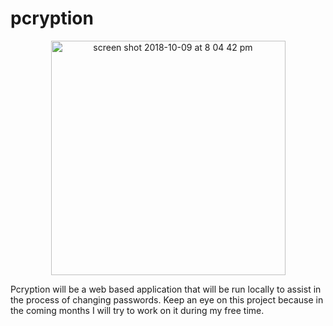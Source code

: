 # pcryption

<p align="center">
<img width="375" align="center" alt="screen shot 2018-10-09 at 8 04 42 pm" src="https://user-images.githubusercontent.com/15901187/46705677-9fec5f00-cbfe-11e8-9279-e8031a80efd7.png">
</p>

Pcryption will be a web based application that will be run locally to assist in the process of changing passwords. Keep an eye on this project because in the coming months I will try to work on it during my free time.
